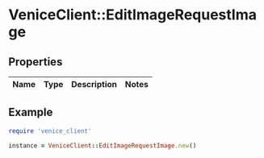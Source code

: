 # VeniceClient::EditImageRequestImage

## Properties

| Name | Type | Description | Notes |
| ---- | ---- | ----------- | ----- |

## Example

```ruby
require 'venice_client'

instance = VeniceClient::EditImageRequestImage.new()
```

